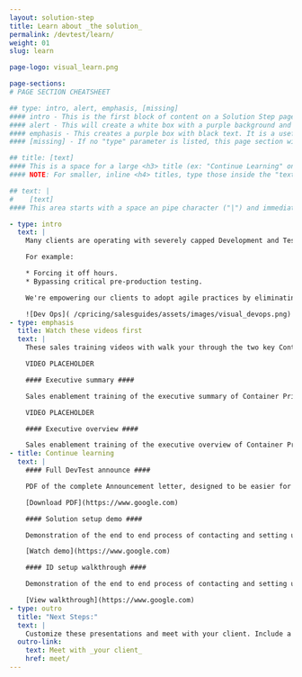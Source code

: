 ```yaml
---
layout: solution-step
title: Learn about _the solution_
permalink: /devtest/learn/
weight: 01
slug: learn

page-logo: visual_learn.png

page-sections:
# PAGE SECTION CHEATSHEET

## type: intro, alert, emphasis, [missing]
#### intro - This is the first block of content on a Solution Step page. It does not have a title (the 'page-title' parameter above handles this).
#### alert - This will create a white box with a purple background and purple text. This is a convenient way to warn a reader to something important in this process
#### emphasis - This creates a purple box with black text. It is a useful way to highlight content that may have an interactive component or needs to stand out.
#### [missing] - If no "type" parameter is listed, this page section will be a normal, borderless area of content.

## title: [text]
#### This is a space for a large <h3> title (ex: "Continue Learning" on /cpricing/salesguides/devtest/learn/). This will be inserted at the top of this Page Section.
#### NOTE: For smaller, inline <h4> titles, type those inside the "text" parameter with "#### " and " ####" around them. They will be populated with the rest of the Page Section text.

## text: |
#    [text]
#### This area starts with a space an pipe character ("|") and immediately goes to a new line. This tells Jekyll to treat this parameter as markdown. Every line after the "|" needs to be indented twice in order for YAML to know that you are not trying to start a new parameter. Enter content formatted as markdown (specifically kramdown).

- type: intro
  text: |
    Many clients are operating with severely capped Development and Test environments compromising best practices.

    For example:

    * Forcing it off hours.
    * Bypassing critical pre-production testing.

    We're empowering our clients to adopt agile practices by eliminating the fear of cost increase.

    ![Dev Ops]( /cpricing/salesguides/assets/images/visual_devops.png)
- type: emphasis
  title: Watch these videos first
  text: |
    These sales training videos with walk your through the two key Container Pricing presentations you would give your clients.

    VIDEO PLACEHOLDER

    #### Executive summary ####

    Sales enablement training of the executive summary of Container Pricing for IBM Z.

    VIDEO PLACEHOLDER

    #### Executive overview ####

    Sales enablement training of the executive overview of Container Pricing for IBM Z.
- title: Continue learning
  text: |
    #### Full DevTest announce ####

    PDF of the complete Announcement letter, designed to be easier for clients to read.

    [Download PDF](https://www.google.com)

    #### Solution setup demo ####

    Demonstration of the end to end process of contacting and setting up an solution in a dedicated LPAR.

    [Watch demo](https://www.google.com)

    #### ID setup walkthrough ####

    Demonstration of the end to end process of contacting and setting up an solution in a dedidcated LPAR.

    [View walkthrough](https://www.google.com)
- type: outro
  title: "Next Steps:"
  text: |
    Customize these presentations and meet with your client. Include a senior representation from development who understands the pain points caused by severely capped DevTest environments.
  outro-link:
    text: Meet with _your client_
    href: meet/
---
```

